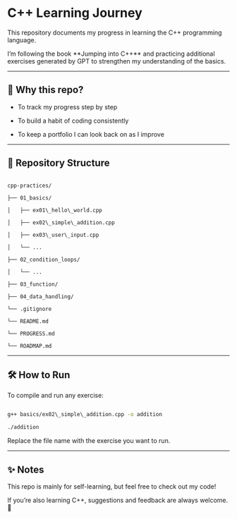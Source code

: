 # C++ Learning Journey



This repository documents my progress in learning the C++ programming language.

I’m following the book \*\*Jumping into C++\*\* and practicing additional exercises generated by GPT to strengthen my understanding of the basics.



---



## 🚀 Why this repo?



* To track my progress step by step

* To build a habit of coding consistently

* To keep a portfolio I can look back on as I improve



---



## 📂 Repository Structure



```

cpp-practices/

├── 01_basics/

│   ├── ex01\_hello\_world.cpp

│   ├── ex02\_simple\_addition.cpp

│   ├── ex03\_user\_input.cpp

│   └── ...

├── 02_condition_loops/

│   └── ...

├── 03_function/

├── 04_data_handling/

└── .gitignore

└── README.md

└── PROGRESS.md

└── ROADMAP.md

```



---



## 🛠️ How to Run



To compile and run any exercise:



```bash

g++ basics/ex02\_simple\_addition.cpp -o addition

./addition

```



Replace the file name with the exercise you want to run.



---



## ✨ Notes



This repo is mainly for self-learning, but feel free to check out my code!

If you’re also learning C++, suggestions and feedback are always welcome. 🙂







